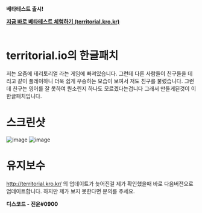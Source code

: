 **베타테스트 출시!**

**[지금 바로 베타테스트 체험하기 (territorial.kro.kr)](http://territorial.kro.kr/)**  
ㅤ
ㅤ
ㅤ

territorial.io의 한글패치 
===============
저는 요즘에 테리토리얼 라는 게임에 빠져있습니다. 그런데 다른 사람들이 친구들을 데리고 같이 플레이하니 더욱 쉽게 우승하는 모습이 보여서 저도 친구를 불렀습니다. 그런데 친구는 영어를 잘 못하여 뭔소린지 하나도 모르겠다는겁니다 그래서 만들게된것이 이 한글패치입니다.

스크린샷
==========
![image](https://user-images.githubusercontent.com/61103309/210161542-83cf5653-e2b2-470c-994b-2b369d53a725.png)
![image](https://user-images.githubusercontent.com/61103309/210161551-340e37b6-512a-473c-9de4-f4ccb0c2e589.png)


유지보수
==========
http://territorial.kro.kr/ 의 업데이트가 늦어진걸 제가 확인했을때 바로 다음버전으로 업데이트합니다. 하지만 제가 보지 못한다면 문의를 주세요. 

**디스코드 - 진윤#0900**
